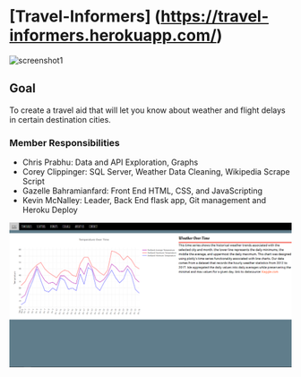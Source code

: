 # [Travel-Informers] (https://travel-informers.herokuapp.com/)
![screenshot1](screenshot1.png)

## Goal

To create a travel aid that will let you know about weather and flight delays in certain destination cities.

### Member Responsibilities
* Chris Prabhu: Data and API Exploration, Graphs
* Corey Clippinger: SQL Server, Weather Data Cleaning, Wikipedia Scrape Script
* Gazelle Bahramianfard: Front End HTML, CSS, and JavaScripting
* Kevin McNalley: Leader, Back End flask app, Git management and Heroku Deploy

![screenshot2](screenshot2.png)